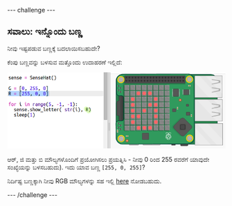 \--- challenge \---

## ಸವಾಲು: ಇನ್ನೊಂದು ಬಣ್ಣ

ನೀವು ಇಷ್ಟಪಡುವ ಬಣ್ಣಕ್ಕೆ ಬದಲಾಯಿಸಬಹುದೇ?

ಕೆಂಪು ಬಣ್ಣವನ್ನು ಬಳಸುವ ಮತ್ತೊಂದು ಉದಾಹರಣೆ ಇಲ್ಲಿದೆ:

![ಸ್ಕ್ರೀನ್‍ಶಾಟ್](images/timer-red.png)

ಆರ್, ಜಿ ಮತ್ತು ಬಿ ಮೌಲ್ಯಗಳೊಂದಿಗೆ ಪ್ರಯೋಗಿಸಲು ಪ್ರಯತ್ನಿಸಿ - ನೀವು 0 ರಿಂದ 255 ರವರೆಗೆ ಯಾವುದೇ ಸಂಖ್ಯೆಯನ್ನು ಬಳಸಬಹುದು). ಇದು ಯಾವ ಬಣ್ಣ `[255, 0, 255]`?

ನಿರ್ದಿಷ್ಟ ಬಣ್ಣಕ್ಕಾಗಿ ನೀವು RGB ಮೌಲ್ಯಗಳನ್ನು ಸಹ ಇಲ್ಲಿ <a href="http://jumpto.cc/colours" target="_blank">here</a> ನೋಡಬಹುದು.

\--- /challenge \---